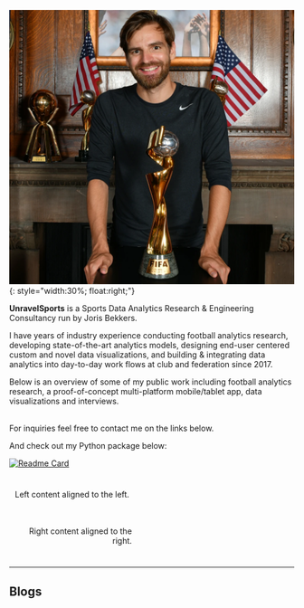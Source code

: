 ![WWC19 Photo](/imgs/wwc2019.png){: style="width:30%; float:right;"}

<b>UnravelSports</b> is a Sports Data Analytics Research & Engineering Consultancy run by Joris Bekkers.

I have years of industry experience conducting football analytics research, developing state-of-the-art analytics models,
designing end-user centered custom and novel data visualizations, and building & integrating data analytics into day-to-day work flows
 at club and federation since 2017.

Below is an overview of some of my public work including football analytics research, a proof-of-concept multi-platform mobile/tablet app, data visualizations and interviews.

<br>
For inquiries feel free to contact me on the links below.

<a href="https://twitter.com/unravelsports" class="fa fa-twitter"></a>
<a href="https://www.linkedin.com/in/joris-bekkers-33138288" class="fa fa-linkedin"></a>

And check out my Python package below:

[![Readme Card](https://github-readme-stats.vercel.app/api/pin/?username=UnravelSports&repo=unravelsports&theme=dracula)](https://github.com/UnravelSports/unravelsports)

<html lang="en">
<head>
  <meta charset="UTF-8">
  <meta name="viewport" content="width=device-width, initial-scale=1.0">
  <title>Side by Side Divs</title>
  <style>
    body {
      margin: 0;
    }

    .container {
      display: flex;
      justify-content: space-between;
      align-items: flex-start; /* Aligns content at the top */
    }

    .left,
    .right {
      width: 45%; /* Adjust as needed */
      padding: 10px;
      box-sizing: border-box;
    }

    .left {
      text-align: left;
    }

    .right {
      text-align: right;
    }
  </style>
</head>
<body>
  <div class="container">
    <div class="left">
      <p>Left content aligned to the left.</p>
    </div>
    <div class="right">
      <p>Right content aligned to the right.</p>
    </div>
  </div>
</body>
</html>

------

## Blogs
